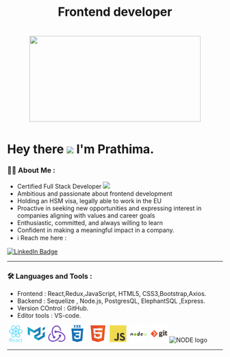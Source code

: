 <h1 align="center">Frontend developer<h1/>
  <div align="center">
  <img src="https://media.giphy.com/media/dWesBcTLavkZuG35MI/giphy.gif" width="400" height="200"/>
</div>
  <h1>
  Hey there
  <img src="https://media.giphy.com/media/hvRJCLFzcasrR4ia7z/giphy.gif" width="30px"/>
    I'm Prathima.
</h1>
  
  
  
  
 ### :woman_technologist: About Me :
- Certified Full Stack Developer <img src="https://media.giphy.com/media/WUlplcMpOCEmTGBtBW/giphy.gif" width="30">  
- Ambitious and passionate about frontend development
- Holding an HSM visa, legally able to work in the EU
- Proactive in seeking new opportunities and expressing interest in companies aligning with values and career goals
- Enthusiastic, committed, and always willing to learn
- Confident in making a meaningful impact in a company.
-  ℹ️ Reach me here : 
   <div id="badges">
  <a href="https://www.linkedin.com/in/ksvprathima/">
    <img src="https://img.shields.io/badge/LinkedIn-blue?style=for-the-badge&logo=linkedin&logoColor=white" alt="LinkedIn Badge"/>
  </a>
    </div>
  <hr/>
  
 ### :hammer_and_wrench: Languages and Tools :
  - Frontend : React,Redux,JavaScript, HTML5, CSS3,Bootstrap,Axios.
  - Backend : Sequelize , Node.js, PostgresQL, ElephantSQL ,Express.
  - Version COntrol : GitHub.
  - Editor tools : VS-code.
  <div>
  <img src="https://github.com/devicons/devicon/blob/master/icons/react/react-original-wordmark.svg" title="React" alt="React" width="40" height="40"/>&nbsp;
  <img src="https://github.com/devicons/devicon/blob/master/icons/materialui/materialui-original.svg" title="Material UI" alt="Material UI" width="40" height="40"/>&nbsp;
  <img src="https://github.com/devicons/devicon/blob/master/icons/redux/redux-original.svg" title="Redux" alt="Redux " width="40" height="40"/>&nbsp;
  <img src="https://github.com/devicons/devicon/blob/master/icons/css3/css3-plain-wordmark.svg"  title="CSS3" alt="CSS" width="40" height="40"/>&nbsp;
  <img src="https://github.com/devicons/devicon/blob/master/icons/html5/html5-original.svg" title="HTML5" alt="HTML" width="40" height="40"/>&nbsp;
  <img src="https://github.com/devicons/devicon/blob/master/icons/javascript/javascript-original.svg" title="JavaScript" alt="JavaScript" width="40" height="40"/>&nbsp;
   <img src="https://github.com/devicons/devicon/blob/master/icons/nodejs/nodejs-original-wordmark.svg" title="NodeJS" alt="NodeJS" width="40" height="40"/>&nbsp;
    <img src="https://github.com/devicons/devicon/blob/master/icons/git/git-original-wordmark.svg" title="Git" **alt="Git" width="40" height="40"/>
    <img src="https://upload.wikimedia.org/wikipedia/commons/thumb/2/29/Postgresql_elephant.svg/1200px-Postgresql_elephant.svg.png" width="40" height="40"alt="NODE logo">
</div>
  
  <hr/>
 
<!---
kanadamprathima/kanadamprathima is a ✨ special ✨ repository because its `README.md` (this file) appears on your GitHub profile.
You can click the Preview link to take a look at your changes.
--->
